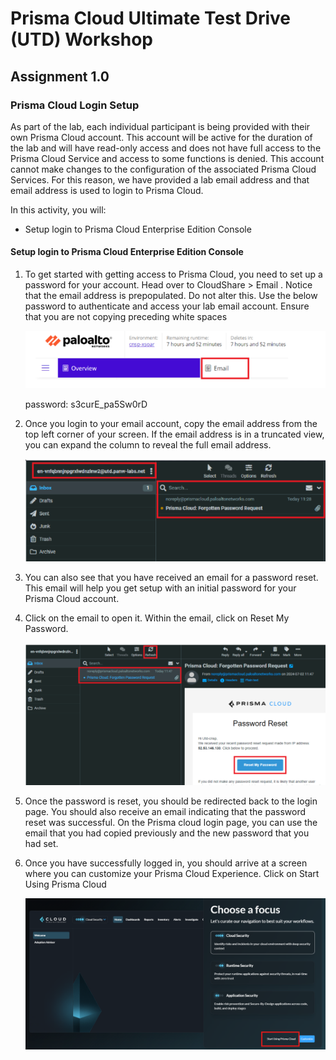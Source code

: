 # Prisma Cloud Ultimate Test Drive (UTD) Workshop
## Assignment 1.0
### Prisma Cloud Login Setup
As part of the lab, each individual participant is being provided with their own Prisma Cloud account.
This account will be active for the duration of the lab and will have read-only access and does not
have full access to the Prisma Cloud Service and access to some functions is denied. This account
cannot make changes to the configuration of the associated Prisma Cloud Services. For this reason,
we have provided a lab email address and that email address is used to login to Prisma Cloud.

In this activity, you will:
* Setup login to Prisma Cloud Enterprise Edition Console

#### Setup login to Prisma Cloud Enterprise Edition Console
1. To get started with getting access to Prisma Cloud, you need to set up a password for your account. Head over to CloudShare > Email . Notice that the email address is prepopulated. Do not alter this. Use the below password to authenticate and access your lab email account. Ensure that you are not copying preceding white spaces

    ![alt text](/resources/cloudshare-pcslogin-screen-1.png)

   password: s3curE_pa5Sw0rD

2. Once you login to your email account, copy the email address from the top left corner of your screen. If the email address is in a truncated view, you can expand the column to reveal the full email address.

    ![alt text](/resources/cloudshare-pcslogin-screen-3.png)


3. You can also see that you have received an email for a password reset. This email will help you get
setup with an initial password for your Prisma Cloud account.

4. Click on the email to open it. Within the email, click on Reset My Password.

    ![alt text](/resources/cloudshare-pcslogin-screen-4.png)

5. Once the password is reset, you should be redirected back to the login page. You should also receive an email indicating that the password reset was successful. On the Prisma cloud login page, you can use the email that you had copied previously and the new password that you had set.

6. Once you have successfully logged in, you should arrive at a screen where you can customize your Prisma Cloud Experience. Click on Start Using Prisma Cloud

    ![alt text](/resources/cloudshare-pcslogin-screen-5.png)
